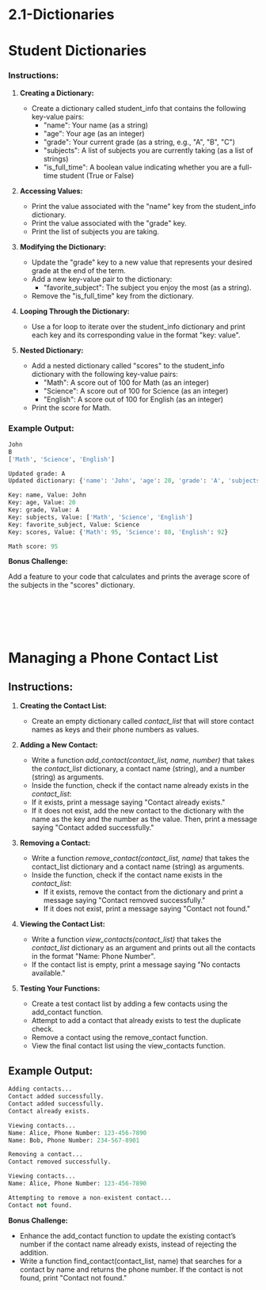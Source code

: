 # 2.1-Dictionaries

# Student Dictionaries

### Instructions:
1. **Creating a Dictionary:**
    - Create a dictionary called student_info that contains the following key-value pairs:
        - "name": Your name (as a string)
        - "age": Your age (as an integer)
        - "grade": Your current grade (as a string, e.g., "A", "B", "C")
        - "subjects": A list of subjects you are currently taking (as a list of strings)
        - "is_full_time": A boolean value indicating whether you are a full-time student (True or False)
2. **Accessing Values:**

    - Print the value associated with the "name" key from the student_info dictionary.
    - Print the value associated with the "grade" key.
    - Print the list of subjects you are taking.
3. **Modifying the Dictionary:**

    - Update the "grade" key to a new value that represents your desired grade at the end of the term.
    - Add a new key-value pair to the dictionary:
        - "favorite_subject": The subject you enjoy the most (as a string).
    - Remove the "is_full_time" key from the dictionary.
4. **Looping Through the Dictionary:**

    - Use a for loop to iterate over the student_info dictionary and print each key and its corresponding value in the format "key: value".
5. **Nested Dictionary:**
    - Add a nested dictionary called "scores" to the student_info dictionary with the following key-value pairs:
        - "Math": A score out of 100 for Math (as an integer)
        - "Science": A score out of 100 for Science (as an integer)
        - "English": A score out of 100 for English (as an integer)
    - Print the score for Math.

### Example Output:
```python
John
B
['Math', 'Science', 'English']

Updated grade: A
Updated dictionary: {'name': 'John', 'age': 20, 'grade': 'A', 'subjects': ['Math', 'Science', 'English'], 'favorite_subject': 'Science', 'scores': {'Math': 95, 'Science': 88, 'English': 92}}

Key: name, Value: John
Key: age, Value: 20
Key: grade, Value: A
Key: subjects, Value: ['Math', 'Science', 'English']
Key: favorite_subject, Value: Science
Key: scores, Value: {'Math': 95, 'Science': 88, 'English': 92}

Math score: 95
```
**Bonus Challenge:**

Add a feature to your code that calculates and prints the average score of the subjects in the "scores" dictionary.

<br></br>
<br></br>
# Managing a Phone Contact List

## Instructions:
1. **Creating the Contact List:**
    - Create an empty dictionary called *contact_list* that will store contact names as keys and their phone numbers as values.
2. **Adding a New Contact:**
    - Write a function *add_contact(contact_list, name, number)* that takes the *contact_list* dictionary, a contact name (string), and a number (string) as arguments.
    - Inside the function, check if the contact name already exists in the *contact_list*:
    - If it exists, print a message saying "Contact already exists."
    - If it does not exist, add the new contact to the dictionary with the name as the key and the number as the value. Then, print a message saying "Contact added successfully."
3. **Removing a Contact:**
    - Write a function *remove_contact(contact_list, name)* that takes the contact_list dictionary and a contact name (string) as arguments.
    - Inside the function, check if the contact name exists in the *contact_list*:
        - If it exists, remove the contact from the dictionary and print a message saying "Contact removed successfully."
        - If it does not exist, print a message saying "Contact not found."
4. **Viewing the Contact List:**

    - Write a function *view_contacts(contact_list)* that takes the *contact_list* dictionary as an argument and prints out all the contacts in the format "Name: Phone Number".
    - If the contact list is empty, print a message saying "No contacts available."
5. **Testing Your Functions:**
    - Create a test contact list by adding a few contacts using the add_contact function.
    - Attempt to add a contact that already exists to test the duplicate check.
    - Remove a contact using the remove_contact function.
    - View the final contact list using the view_contacts function.

## Example Output:
```python
Adding contacts...
Contact added successfully.
Contact added successfully.
Contact already exists.

Viewing contacts...
Name: Alice, Phone Number: 123-456-7890
Name: Bob, Phone Number: 234-567-8901

Removing a contact...
Contact removed successfully.

Viewing contacts...
Name: Alice, Phone Number: 123-456-7890

Attempting to remove a non-existent contact...
Contact not found.
```
**Bonus Challenge:**
- Enhance the add_contact function to update the existing contact’s number if the contact name already exists, instead of rejecting the addition.
- Write a function find_contact(contact_list, name) that searches for a contact by name and returns the phone number. If the contact is not found, print "Contact not found."